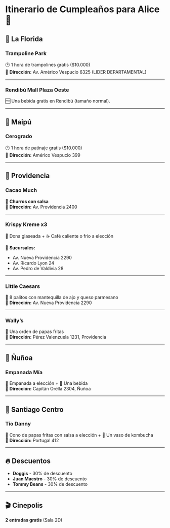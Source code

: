 # Itinerario de Cumpleaños para Alice 🎉

## 📍 La Florida

### Trampoline Park  
🕒 1 hora de trampolines gratis ($10.000)  
📍 **Dirección:** Av. Américo Vespucio 6325 (LIDER DEPARTAMENTAL)  

---

### Rendibú Mall Plaza Oeste  
🆓 Una bebida gratis en Rendibú (tamaño normal).  

---

## 📍 Maipú

### Cerogrado  
🕒 1 hora de patinaje gratis ($10.000)  
📍 **Dirección:** Américo Vespucio 399  

---


## 📍 Providencia

### Cacao Much  
🍩 **Churros con salsa**  
📍 **Dirección:** Av. Providencia 2400  

---

### Krispy Kreme x3  
🍩 Dona glaseada + ☕ Café caliente o frío a elección  

📍 **Sucursales:**  
- Av. Nueva Providencia 2290  
- Av. Ricardo Lyon 24  
- Av. Pedro de Valdivia 28  

---

### Little Caesars  
🧄 8 palitos con mantequilla de ajo y queso parmesano  
📍 **Dirección:** Av. Nueva Providencia 2290  

---

### Wally’s  
🍟 Una orden de papas fritas  
📍 **Dirección:** Pérez Valenzuela 1231, Providencia  

---

## 📍 Ñuñoa  

### Empanada Mía  
🥟 Empanada a elección + 🥤 Una bebida  
📍 **Dirección:** Capitán Orella 2304, Ñuñoa  

---

## 📍 Santiago Centro  

### Tío Danny  
🍟 Cono de papas fritas con salsa a elección + 🥤 Un vaso de kombucha  
📍 **Dirección:** Portugal 412  

---

## 🔥 Descuentos  

- **Doggis** - 30% de descuento  
- **Juan Maestro** - 30% de descuento  
- **Tommy Beans** - 30% de descuento  

---

## 🎬 Cinepolis  
**2 entradas gratis** (Sala 2D)  
